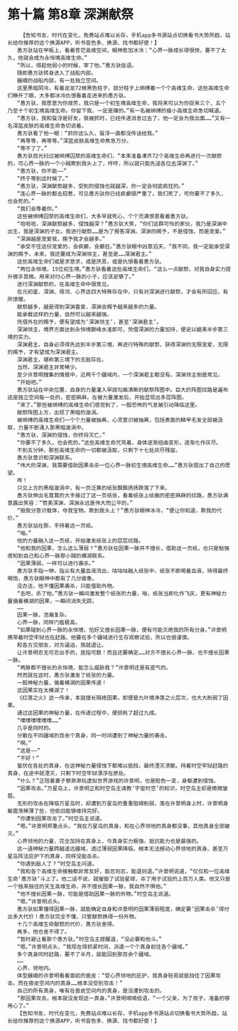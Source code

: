 # 第十篇 第8章 深渊献祭
        【告知书友，时代在变化，免费站点难以长存，手机app多书源站点切换看书大势所趋，站长给你推荐的这个换源APP，听书音色多、换源、找书都好使！】
       愚方驮站在甲板上，看着苍茫高维空间，眼神愈加冰冷：“心界一脉成长得很快，要不了太久，他就会成为永恒境高维生命。”
       “所以，得趁他弱小的时候，宰了他。”愚方驮低语。
       随即愚方驮转身进入了战船内部。
       巍峨的战船内部，有一处独立空间。
       这里黑暗阴冷，有着足足72根黑色柱子，部分柱子上绑缚着一个个高维生命，这些高维生命们睁开了眼，大多都冰冷仇恨看着走进来的愚方驮。
       “愚方驮，我愿意为你效劳，我只是一个初生境高维生命，我将来可以为你捉来三个、五个乃至十个初生境高维生命。你留下我，一定是赚的。”有一名被绑缚的瘦小高维生命急切喊道。
       “愚方驮，我和餮浮是好友，我被抓时，已经传递消息过去了，他一定会为我出面……”又有一名深蓝皮肤的高维生命急切说着。
       愚方驮看了他一眼：“抓你这么久，餮浮一直都没传话给我。”
       “再等等，再等等。”深蓝皮肤高维生命焦急万分。
       “等不了了。”
       愚方驮目光扫过被绑缚囚禁的高维生命们，“本来准备凑齐72个高维生命再进行一次献祭的，可心界一脉的一个小贼欺到我头上了，哼哼，所以就只能先送各位去深渊了。”
       “愚方驮，你不能——”
       “终于等到这时候了。”
       “愚方驮，深渊献祭越多，受到的侵蚀也就越深，你一定会彻底疯狂的。”
       “连心界一脉的都去招惹，可见愚方驮你已经疯癫很严重了。我们死了，可你要不了多久，也会死的。”
       “我们会等着你。”
       这些被绑缚囚禁的高维生命们，大多早就死心，个个充满恨意看着愚方驮。
       “哈哈哈，深渊献祭越多，侵蚀越深？”愚方驮大笑，“你们这群可怜的家伙，我乃是深渊中出生，我是深渊的子女。我进行献祭……是为了报答深渊。深渊的赐予，不是侵蚀，而是宠爱。”
       “深渊越是宠爱我，赐予我才会越多。”
       “承受不住这份宠爱的，会疯癫，会癫狂。”愚方驮眼中凶意滔天，“我不同，我一定能承受深渊的赐予，未来，我还要成为深渊领主，甚至是……深渊君主。”
       这些高维生命们或是求恳求，或是厌恶，或是仇恨看着愚方驮。
       “两位永恒境，15位初生境。”愚方驮看着这些高维生命们，“这么一点献祭，对我自身实力提升微乎其微。用来对付心界一脉的小子，应该足够了。”
       进行深渊献祭的，在高维生命中很常见。
       在元初星、深渊、母河、心界这四大特殊存在中，只有对深渊进行献祭，才会有所回应，有所馈赠。
       献祭越多，越是得到深渊喜爱，深渊会赐予越来越多的力量。
       能承载这样的力量，自然可以越来越强。
       凭借外在的赐予，便有望成为‘深渊领主’，甚至‘深渊君主’。
       深渊领主，境界方面达到永恒境巅峰水准即可，凭借深渊的力量加持，便足以媲美半步第三境的实力。
       深渊君主，自身必须得先达到半步第三境，再进行特殊的献祭，获得深渊的无限宠爱，无限的赐予，才有望成为深渊君主。
       深渊君主，堪称第三境下的无敌存在。
       当然，深渊君主非常稀少。
       至少许景明搜集的情报中，近两千个疆域内，一个深渊君主都没有。深渊领主倒是常见。
       “开始吧。”
       愚方驮站在中央位置，自身的力量灌入早就勾画清晰的献祭阵图中。巨大的阵图纹路是遍布这座独立空间每一处的，密密麻麻，在被力量激发后，开始显现出多层阵图。
       “来了。”那些被绑缚的高维生命们感觉到了，一股恐怖的气息被引动降临这里。
       献祭阵图上方，出现了黑暗的漩涡。
       被绑缚的高维生命们一个个力量被抽离，心灵意识被抽离，包括表面的鳞甲毛发全部被汲取，力量不断涌入那黑暗漩涡中。
       “愚方驮，深渊的侵蚀，你终将灭亡。”
       “你要不了多久，也会死的。”这些高维生命咒骂着，身体逐渐扭曲变形，逐渐化作灰尽。
       不到五分钟，那些高维生命的一切都被汲取，只剩下十七处灰尽残留。
       愚方驮意识和深渊联系。
       “伟大的深渊，我需要借助因果击杀一位心界一脉初生境高维生命……”愚方驮提出了自己的愿望。
       哗！
       只见上方的黑暗漩涡中，有一页泛黄的纸张飘飘扬扬跌落了下来。
       愚方驮伸出毛茸茸的大手接过了这一页纸张，看着纸张上绘画的密密麻麻的纹路，愚方驮满意露出笑容：“赞美深渊，深渊永远是伟大而公平的。”
       “毁我分意识载体，夺我宝物。欺到我头上？”愚方驮眼神冰冷，“便让你知道，欺我的代价。”
       愚方驮站在那，手持着这一页纸。
       “嗡。”
       他的力量融入这一页纸，开始激发纸张上的层层纹路。
       “他和我的因果，怎么这么薄弱？”愚方驮在因果一脉并不擅长，借助这一页纸，也只是勉强感知到自己和心界一脉那小贼的模湖联系。
       “因果薄弱，一样可以进行袭杀。”
       愚方驮手指一伸，指尖有大量血液流出，咕咕咕融入纸张中，纸张不断喝着血液，待得最终喝饱，愚方驮眼神中都有了几分疲惫。
       没办法，他不懂因果袭杀，只能借助外物。
       “去吧，杀了他。”愚方驮一瞬间激发整个纸张的力量，嗡，纸张当即化作飞灰，更有神秘力量循着模湖的因果，一瞬间消失无踪。
       ……
       因果一脉，浩瀚复杂。
       心界一脉，同样门槛极高。
       “如果碰到心界一脉的永恒境，恰好又擅长因果一脉，便有可能灭绝我的所有分身。”许景明携带着时空牢狱也在赶路，他要在多个疆域进行生存观察试验，所以也很谨慎。
       和各方交朋友，对方逼迫，我就退让。
       让许景明忍无可忍出手的，屈指可数！而且还要确定……对方不擅长心界一脉，也不擅长因果一脉。
       “两脉都不擅长的永恒境，能怎么威胁我？”许景明还是有底气的。
       然而就在这时，愚方驮激发了纸张的力量。
       一股神秘力量，循着模湖的因果传递！
       这因果实在太模湖了！
       《红莲之火》这一传承，本就擅长隔绝因果。即便是九叶境净莲之火层次，也大大削弱了因果。
       通过这因果的神秘力量，在传递过程中，便损耗了超过九成。
       “噗噗噗噗噗噗……”
       几乎是同时的。
       分散在不同疆域的百余个真身，同一时间遭到了神秘力量的袭击。
       “啊。”
       “这是——”
       “不好！”
       蛰伏在各处的真身，在这神秘力量侵蚀下都难以抵挡，最终湮灭溃散。持着时空牢狱赶路的真身，在途中就湮灭，只剩下时空牢狱漂浮在原处。
       “什么？”正陪着妻子黎渺渺玩虚拟世界游戏的许景明，也是脸色一变，身躯遭到侵蚀。
       “因果攻击。”万星岛上，许景明正和时空岛主请教‘宇宙时空’的知识，时空岛主却是微微皱眉。
       无形的攻击在降临万星岛时，却遭到万星岛的重重阻碍削弱，落在许景明身上时，许景明身躯震荡稀薄了些，但依旧能够维持完好。
       “你遭到因果攻击了。”时空岛主说道。
       “嗯。”许景明郑重点头，“我在万星岛的真身，和在心界领地的真身都没事，其他真身全部被灭。”
       心界领地的力量，完全加持在真身上，令真身实力极强，抵抗能力也是最强的。
       这一道神秘力量跨越遥远疆域，透过薄弱因果降临，根本无法撼动心界领地的真身。甚至万星岛阵法庇护下的真身，同样没能击杀。
       “你遇到敌人了？“时空岛主问道。
       “我和各个高维生命接触都非常友好，能忍则忍，能退则退。”许景明说道，“仅仅和一位高维生命‘愚方驮’斗上了。他二话不说，就摧毁了试验星球，杀了用于试验的上百万人类。他又只是一个独来独往的天生高维生命，并不擅长因果一脉，我自然不惧他。”
       “他不擅长因果一脉，可能是借助因果一脉的外物。”时空岛主说道。
       “嗯。”许景明点头。
       愚方驮如果懂得因果一脉，就能确定自身和许景明的因果薄弱程度，确定要‘因果击杀’得付出多大代价！愚方驮完全不懂，只管献祭换得一份外物。
       十几个高维生命献祭的代价，愚方驮舍得。
       再多，他也舍不得了。
       “暂时避让着那个愚方驮。”时空岛主提醒道，“没必要和他斗。”
       “嗯。”许景明点头，“我现在得抓紧时间，派遣一个个真身前往各个疆域。”
       多个真身同时赶路，要不了半月，就能回到那百余个疆域。
       ……
       心界，领地内。
       体型巍峨的许景明看着面前的兽皮：“受心界领地的庇护，我真身轻易就抵挡住了因果攻击。而在兽皮空间内的真身……根本没受到攻击！”
       自己的所有真身，唯有在兽皮空间内的真身，是没遭到攻击的。
       “那因果攻击，根本就没发现这一真身。”许景明喃喃低语，“一个父亲，为了孩子，准备的够用心了。”
       【告知书友，时代在变化，免费站点难以长存，手机app多书源站点切换看书大势所趋，站长给你推荐的这个换源APP，听书音色多、换源、找书都好使！】